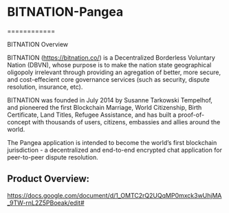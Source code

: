 # BITNATION-Pangea
============

BITNATION Overview

BITNATION (https://bitnation.co/) is a Decentralized Borderless Voluntary Nation (DBVN), whose purpose is to make the nation state geographical oligopoly irrelevant through providing an agregation of better, more secure, and cost-effecient core governance services (such as security, dispute resolution, insurance, etc). 

BITNATION was founded in July 2014 by Susanne Tarkowski Tempelhof, and pioneered the first Blockchain Marriage, World Citizenship, Birth Certificate, Land Titles, Refugee Assistance, and has built a proof-of-concept with thousands of users, citizens, embassies and allies around the world.

The Pangea application is intended to become the world’s first blockchain jurisdiction - a decentralized and end-to-end encrypted chat application for peer-to-peer dispute resolution.


Product Overview:
---------------
https://docs.google.com/document/d/1_OMTC2rQ2UQqMP0mxck3wUhjMA_9TW-rnL2Z5PBoeak/edit#


